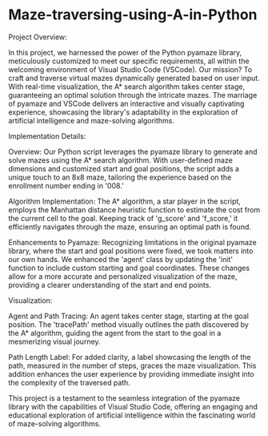 # Maze-traversing-using-A-in-Python
Project Overview:

In this project, we harnessed the power of the Python pyamaze library, meticulously customized to meet our specific requirements, all within the welcoming environment of Visual Studio Code (VSCode). Our mission? To craft and traverse virtual mazes dynamically generated based on user input. With real-time visualization, the A* search algorithm takes center stage, guaranteeing an optimal solution through the intricate mazes. The marriage of pyamaze and VSCode delivers an interactive and visually captivating experience, showcasing the library's adaptability in the exploration of artificial intelligence and maze-solving algorithms.

Implementation Details:

Overview: Our Python script leverages the pyamaze library to generate and solve mazes using the A* search algorithm. With user-defined maze dimensions and customized start and goal positions, the script adds a unique touch to an 8x8 maze, tailoring the experience based on the enrollment number ending in '008.'

Algorithm Implementation: The A* algorithm, a star player in the script, employs the Manhattan distance heuristic function to estimate the cost from the current cell to the goal. Keeping track of 'g_score' and 'f_score,' it efficiently navigates through the maze, ensuring an optimal path is found.

Enhancements to Pyamaze: Recognizing limitations in the original pyamaze library, where the start and goal positions were fixed, we took matters into our own hands. We enhanced the 'agent' class by updating the 'init' function to include custom starting and goal coordinates. These changes allow for a more accurate and personalized visualization of the maze, providing a clearer understanding of the start and end points.

Visualization:

Agent and Path Tracing: An agent takes center stage, starting at the goal position. The 'tracePath' method visually outlines the path discovered by the A* algorithm, guiding the agent from the start to the goal in a mesmerizing visual journey.

Path Length Label: For added clarity, a label showcasing the length of the path, measured in the number of steps, graces the maze visualization. This addition enhances the user experience by providing immediate insight into the complexity of the traversed path.

This project is a testament to the seamless integration of the pyamaze library with the capabilities of Visual Studio Code, offering an engaging and educational exploration of artificial intelligence within the fascinating world of maze-solving algorithms.
